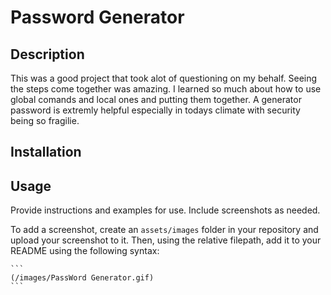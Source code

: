 # Password Generator

## Description

This was a good project that took alot of questioning on my behalf. Seeing the steps come together was amazing. 
I learned so much about how to use global comands and local ones and putting them together. A generator password is extremly helpful especially in todays climate with security being so fragilie.

## Installation
## Usage

Provide instructions and examples for use. Include screenshots as needed.

To add a screenshot, create an `assets/images` folder in your repository and upload your screenshot to it. Then, using the relative filepath, add it to your README using the following syntax:

    ```
    (/images/PassWord Generator.gif)
    ```
